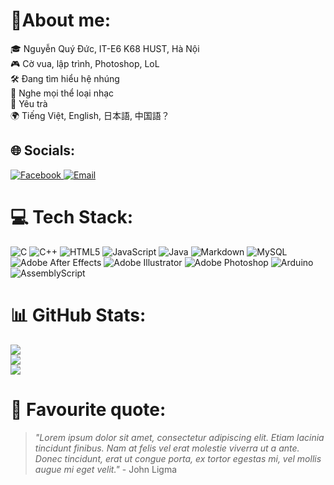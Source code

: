 # 💫About me:
🎓 Nguyễn Quý Đức, IT-E6 K68 HUST, Hà Nội<br>
🎮 Cờ vua, lập trình, Photoshop, LoL<br>
🛠 Đang tìm hiểu hệ nhúng<br>
🎵 Nghe mọi thể loại nhạc<br>
🍵 Yêu trà<br>
🌍 Tiếng Việt, English, 日本語, 中国語？



## 🌐 Socials:
<a href="https://facebook.com/nqd1445">
  <img src="https://img.shields.io/badge/Facebook-%231877F2.svg?logo=Facebook&logoColor=white" alt="Facebook">
</a>
<a href="mailto:duc.nq235682@sis.hust.edu.vn">
  <img src="https://img.shields.io/badge/Email-D14836?logo=gmail&logoColor=white" alt="Email">
</a>


# 💻 Tech Stack:
![C](https://img.shields.io/badge/c-%2300599C.svg?style=for-the-badge&logo=c&logoColor=white) 
![C++](https://img.shields.io/badge/c++-%2300599C.svg?style=for-the-badge&logo=c%2B%2B&logoColor=white) 
![HTML5](https://img.shields.io/badge/html5-%23E34F26.svg?style=for-the-badge&logo=html5&logoColor=white) 
![JavaScript](https://img.shields.io/badge/javascript-%23323330.svg?style=for-the-badge&logo=javascript&logoColor=%23F7DF1E) 
![Java](https://img.shields.io/badge/java-%23ED8B00.svg?style=for-the-badge&logo=openjdk&logoColor=white) 
![Markdown](https://img.shields.io/badge/markdown-%23000000.svg?style=for-the-badge&logo=markdown&logoColor=white) 
![MySQL](https://img.shields.io/badge/mysql-4479A1.svg?style=for-the-badge&logo=mysql&logoColor=white) 
![Adobe After Effects](https://img.shields.io/badge/Adobe%20After%20Effects-9999FF.svg?style=for-the-badge&logo=Adobe%20After%20Effects&logoColor=white) 
![Adobe Illustrator](https://img.shields.io/badge/adobe%20illustrator-%23FF9A00.svg?style=for-the-badge&logo=adobe%20illustrator&logoColor=white)
![Adobe Photoshop](https://img.shields.io/badge/adobe%20photoshop-%2331A8FF.svg?style=for-the-badge&logo=adobe%20photoshop&logoColor=white) 
![Arduino](https://img.shields.io/badge/-Arduino-00979D?style=for-the-badge&logo=Arduino&logoColor=white) 
![AssemblyScript](https://img.shields.io/badge/assembly%20script-%23000000.svg?style=for-the-badge&logo=assemblyscript&logoColor=white)
# 📊 GitHub Stats:
![](https://github-readme-stats.vercel.app/api?username=nqd1&theme=transparent&hide_border=false&include_all_commits=true&count_private=true)<br/>
![](https://nirzak-streak-stats.vercel.app/?user=nqd1&theme=transparent&hide_border=false&hide_rank=true)<br/>
![](https://github-readme-stats.vercel.app/api/top-langs/?username=nqd1&theme=transparent&hide_border=false&include_all_commits=true&count_private=true&layout=donut)


# 💬 Favourite quote:
> _"Lorem ipsum dolor sit amet, consectetur adipiscing elit. Etiam lacinia tincidunt finibus. Nam at felis vel erat molestie viverra ut a ante. Donec tincidunt, erat ut congue porta, ex tortor egestas mi, vel mollis augue mi eget velit."_ - John Ligma 


